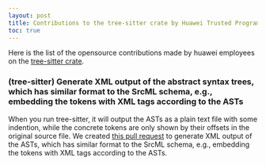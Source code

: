 ```yaml
---
layout: post
title: Contributions to the tree-sitter crate by Huawei Trusted Programming 
toc: true
---
```


Here is the list of the opensource contributions made by huawei employees on the [tree-sitter crate](https://github.com/tree-sitter/tree-sitter).

### (tree-sitter) Generate XML output of the abstract syntax trees, which has similar format to the SrcML schema, e.g., embedding the tokens with XML tags according to the ASTs

When you run tree-sitter, it will output the ASTs as a plain text file with some indention, while the concrete tokens are only shown by their offsets in the original source file. We created [this pull request](https://github.com/tree-sitter/tree-sitter/pull/863) to generate XML output of the ASTs, which has similar format to the SrcML schema, e.g., embedding the tokens with XML tags according to the ASTs. 
